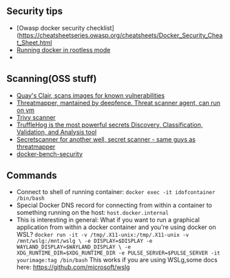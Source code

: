 ## Security tips

* [Owasp docker security checklist](https://cheatsheetseries.owasp.org/cheatsheets/Docker_Security_Cheat_Sheet.html
* [Running docker in rootless mode](https://docs.docker.com/engine/security/rootless/)
* 

## Scanning(OSS stuff)

* [Quay's Clair, scans images for known vulnerabilities](https://quay.github.io/clair/howto/deployment.html)
* [Threatmapper, mantained by deepfence. Threat scanner agent, can run on vm](https://threatmapper.org/)
* [Trivy scanner](https://github.com/aquasecurity/trivy) 
* [TruffleHog is the most powerful secrets Discovery, Classification, Validation, and Analysis tool](https://github.com/trufflesecurity/trufflehog)
* [Secretscanner for another well, secret scanner - same guys as threatmapper](https://github.com/deepfence/SecretScanne)
* [docker-bench-security](https://github.com/docker/docker-bench-security)

## Commands

* Connect to shell of running container: `docker exec -it idofcontainer /bin/bash`
* Special Docker DNS record for connecting from within a container to something running on the host: `host.docker.internal`
* This is interesting in general: What if you want to run a graphical application from within a docker container and you're using docker on WSL? `docker run -it -v /tmp/.X11-unix:/tmp/.X11-unix -v /mnt/wslg:/mnt/wslg \
    -e DISPLAY=$DISPLAY -e WAYLAND_DISPLAY=$WAYLAND_DISPLAY \
    -e XDG_RUNTIME_DIR=$XDG_RUNTIME_DIR -e PULSE_SERVER=$PULSE_SERVER -it yourimage:tag /bin/bash`
  This works if you are using WSLg,some docs here: https://github.com/microsoft/wslg
